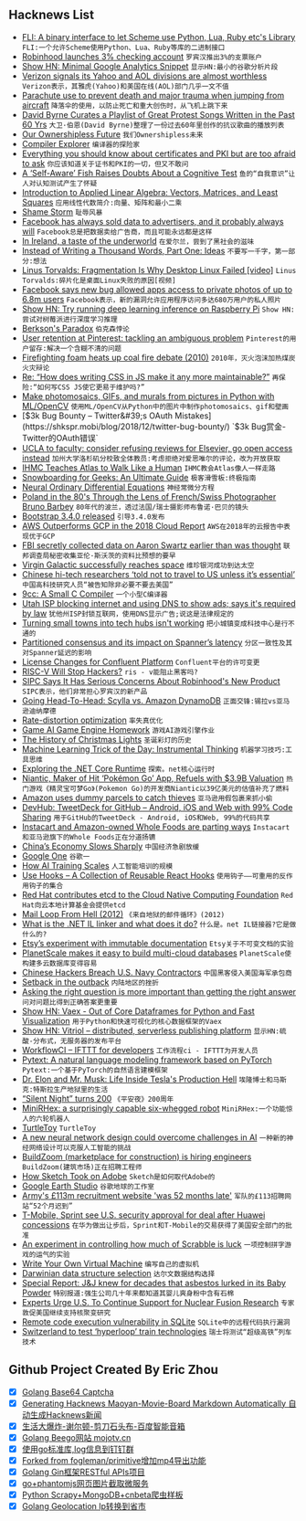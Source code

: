 ## Hacknews List


- [FLI: A binary interface to let Scheme use Python, Lua, Ruby etc&#39;s Library](https://github.com/guenchi/FLI)  `FLI:一个允许Scheme使用Python、Lua、Ruby等库的二进制接口`
- [Robinhood launches 3% checking account](https://techcrunch.com/2018/12/13/robinhood-free-checking-and-savings-accounts/)  `罗宾汉推出3%的支票账户`
- [Show HN: Minimal Google Analytics Snippet](https://minimalanalytics.com)  `显示HN:最小的谷歌分析片段`
- [Verizon signals its Yahoo and AOL divisions are almost worthless](https://www.nbcnews.com/tech/tech-news/verizon-signals-its-yahoo-aol-divisions-are-almost-worthless-n946846)  `Verizon表示，其雅虎(Yahoo)和美国在线(AOL)部门几乎一文不值`
- [Parachute use to prevent death and major trauma when jumping from aircraft](https://www.bmj.com/content/363/bmj.k5094)  `降落伞的使用，以防止死亡和重大创伤时，从飞机上跳下来`
- [David Byrne Curates a Playlist of Great Protest Songs Written in the Past 60 Yrs](http://davidbyrne.com/radio/david-byrne-presents-the-power-of-song-to-give-voice-is-eternal)  `大卫·伯恩(David Byrne)整理了一份过去60年里创作的抗议歌曲的播放列表`
- [Our Ownershipless Future](https://www.ivaylopavlov.com/our-ownershipless-future/)  `我们Ownershipless未来`
- [Compiler Explorer](https://godbolt.org/)  `编译器的探险家`
- [Everything you should know about certificates and PKI but are too afraid to ask](https://smallstep.com/blog/everything-pki.html)  `你应该知道关于证书和PKI的一切，但又不敢问`
- [A ‘Self-Aware’ Fish Raises Doubts About a Cognitive Test](https://www.quantamagazine.org/a-self-aware-fish-raises-doubts-about-a-cognitive-test-20181212/)  `鱼的“自我意识”让人对认知测试产生了怀疑`
- [Introduction to Applied Linear Algebra: Vectors, Matrices, and Least Squares](http://vmls-book.stanford.edu/)  `应用线性代数简介:向量、矩阵和最小二乘`
- [Shame Storm](https://www.firstthings.com/article/2019/01/shame-storm)  `耻辱风暴`
- [Facebook has always sold data to advertisers, and it probably always will](https://www.nytimes.com/2018/12/12/opinion/facebook-data-privacy-advertising.html)  `Facebook总是把数据卖给广告商，而且可能永远都是这样`
- [In Ireland, a taste of the underworld](http://www.bbc.com/travel/story/20181213-in-ireland-a-taste-of-the-underworld)  `在爱尔兰，尝到了黑社会的滋味`
- [Instead of Writing a Thousand Words, Part One: Ideas](https://www.laphamsquarterly.org/ideas-infographic/)  `不要写一千字，第一部分:想法`
- [Linus Torvalds: Fragmentation Is Why Desktop Linux Failed [video]](https://www.youtube.com/watch?v=e8oeN9AF4G8)  `Linus Torvalds:碎片化是桌面Linux失败的原因[视频]`
- [Facebook says new bug allowed apps access to private photos of up to 6.8m users](https://www.washingtonpost.com/technology/2018/12/14/facebook-says-new-bug-allowed-apps-access-private-photos-up-million-users/)  `Facebook表示，新的漏洞允许应用程序访问多达680万用户的私人照片`
- [Show HN: Try running deep learning inference on Raspberry Pi](https://actcast.io)  `Show HN:尝试对树莓派进行深度学习推理`
- [Berkson&#39;s Paradox](https://en.wikipedia.org/wiki/Berkson%27s_paradox)  `伯克森悖论`
- [User retention at Pinterest: tackling an ambiguous problem](https://medium.com/@Pinterest_Engineering/user-retention-at-pinterest-tackling-an-ambiguous-problem-32e65faaaa1)  `Pinterest的用户留存:解决一个含糊不清的问题`
- [Firefighting foam heats up coal fire debate (2010)](https://www.earthmagazine.org/article/hot-hell-firefighting-foam-heats-coal-fire-debate-centralia-pa)  `2010年，灭火泡沫加热煤炭火灾辩论`
- [Re: “‬How does writing CSS in JS make it any more maintainable?”](https://gist.github.com/threepointone/731b0c47e78d8350ae4e105c1a83867d)  `再保险:“‬如何写CSS JS使它更易于维护吗?”`
- [Make photomosaics, GIFs, and murals from pictures in Python with ML/OpenCV](https://github.com/worldveil/photomosaic)  `使用ML/OpenCV从Python中的图片中制作photomosaics、gif和壁画`
- [$3k Bug Bounty – Twitter&#39;s OAuth Mistakes](https://shkspr.mobi/blog/2018/12/twitter-bug-bounty/)  `$3k Bug赏金- Twitter的OAuth错误`
- [UCLA to faculty: consider refusing reviews for Elsevier, go open access instead](https://www.chronicle.com/article/In-Talks-With-Elsevier-UCLA/245311)  `加州大学洛杉矶分校致全体教员:考虑拒绝对爱思唯尔的评论，改为开放获取`
- [IHMC Teaches Atlas to Walk Like a Human](https://spectrum.ieee.org/automaton/robotics/humanoids/ihmc-teaches-atlas-to-walk-like-a-human)  `IHMC教会Atlas像人一样走路`
- [Snowboarding for Geeks: An Ultimate Guide](https://www.xfive.co/blog/snowboarding-ultimate-guide/)  `极客滑雪板:终极指南`
- [Neural Ordinary Differential Equations](https://arxiv.org/abs/1806.07366)  `神经常微分方程`
- [Poland in the 80&#39;s Through the Lens of French/Swiss Photographer Bruno Barbey](https://imgur.com/gallery/960KNrY)  `80年代的波兰，透过法国/瑞士摄影师布鲁诺·巴贝的镜头`
- [Bootstrap 3.4.0 released](https://blog.getbootstrap.com/2018/12/13/bootstrap-3-4-0/)  `引导3.4.0发布`
- [AWS Outperforms GCP in the 2018 Cloud Report](https://www.cockroachlabs.com/blog/2018_cloud_report/)  `AWS在2018年的云报告中表现优于GCP`
- [FBI secretly collected data on Aaron Swartz earlier than was thought](https://gizmodo.com/fbi-secretly-collected-data-on-aaron-swartz-earlier-tha-1831076900)  `联邦调查局秘密收集亚伦·斯沃茨的资料比预想的要早`
- [Virgin Galactic successfully reaches space](https://www.bbc.com/news/business-46550862)  `维珍银河成功到达太空`
- [Chinese hi-tech researchers ‘told not to travel to US unless it’s essential’](https://www.scmp.com/news/china/diplomacy/article/2177703/chinese-hi-tech-researchers-told-not-travel-us-unless-its)  `中国高科技研究人员“被告知除非必要不要去美国”`
- [9cc: A Small C Compiler](https://github.com/rui314/9cc)  `一个小型C编译器`
- [Utah ISP blocking internet and using DNS to show ads; says it&#39;s required by law](https://www.richsnapp.com/blog/2018/12-13-centurylink-blocking-internet-in-utah)  `犹他州ISP封锁互联网，使用DNS显示广告;说这是法律规定的`
- [Turning small towns into tech hubs isn&#39;t working](https://www.nytimes.com/interactive/2018/12/14/opinion/rural-america-trump-decline.html)  `把小城镇变成科技中心是行不通的`
- [Partitioned consensus and its impact on Spanner’s latency](https://dbmsmusings.blogspot.com/2018/12/partitioned-consensus-and-its-impact-on.html)  `分区一致性及其对Spanner延迟的影响`
- [License Changes for Confluent Platform](https://www.confluent.io/blog/license-changes-confluent-platform)  `Confluent平台的许可变更`
- [RISC-V Will Stop Hackers?](https://hackaday.com/2018/12/13/risc-v-will-stop-hackers-dead-from-getting-into-your-computer/)  `ris - v能阻止黑客吗?`
- [SIPC Says It Has Serious Concerns About Robinhood&#39;s New Product](https://www.bloomberg.com/news/articles/2018-12-14/sipc-says-it-has-serious-concerns-about-robinhood-s-new-product)  `SIPC表示，他们非常担心罗宾汉的新产品`
- [Going Head-To-Head: Scylla vs. Amazon DynamoDB](https://www.scylladb.com/2018/12/13/scylla-vs-amazon-dynamodb/)  `正面交锋:锡拉vs亚马逊迪纳摩德`
- [Rate-distortion optimization](https://fgiesen.wordpress.com/2018/12/10/rate-distortion-optimization/)  `率失真优化`
- [Game AI Game Engine Homework](https://github.com/markriedl/gaige)  `游戏AI游戏引擎作业`
- [The History of Christmas Lights](https://www.christmasdesigners.com/blog/from-edison-to-led-the-complete-history-of-christmas-lights/)  `圣诞彩灯的历史`
- [Machine Learning Trick of the Day: Instrumental Thinking](http://blog.shakirm.com/2018/10/machine-learning-trick-of-the-day-8-instrumental-thinking/)  `机器学习技巧:工具思维`
- [Exploring the .NET Core Runtime](http://www.mattwarren.org/2018/12/13/Exploring-the-.NET-Core-Runtime/)  `探索。net核心运行时`
- [Niantic, Maker of Hit ‘Pokémon Go’ App, Refuels with $3.9B Valuation](https://www.wsj.com/articles/niantic-maker-of-hit-pokemon-go-app-refuels-with-3-9-billion-valuation-11544748877)  `热门游戏《精灵宝可梦Go》(Pokemon Go)的开发商Niantic以39亿美元的估值补充了燃料`
- [Amazon uses dummy parcels to catch thieves](https://www.bbc.com/news/technology-46552611)  `亚马逊用假包裹来抓小偷`
- [DevHub: TweetDeck for GitHub – Android, iOS and Web with 99% Code Sharing](https://github.com/devhubapp/devhub)  `用于GitHub的TweetDeck - Android, iOS和Web, 99%的代码共享`
- [Instacart and Amazon-owned Whole Foods are parting ways](https://techcrunch.com/2018/12/13/instacart-and-amazon-owned-whole-foods-are-parting-ways/)  `Instacart和亚马逊旗下的Whole Foods正在分道扬镳`
- [China’s Economy Slows Sharply](https://www.nytimes.com/2018/12/14/business/china-economy-xi-jinping.html)  `中国经济急剧放缓`
- [Google One](https://one.google.com/about)  `谷歌一`
- [How AI Training Scales](https://blog.openai.com/science-of-ai/)  `人工智能培训的规模`
- [Use Hooks – A Collection of Reusable React Hooks](https://use-hooks.org/)  `使用钩子——可重用的反作用钩子的集合`
- [Red Hat contributes etcd to the Cloud Native Computing Foundation](https://www.redhat.com/en/blog/red-hat-contributes-etcd-cornerstone-kubernetes-cloud-native-computing-foundation)  `Red Hat向云本地计算基金会提供etcd`
- [Mail Loop From Hell (2012)](https://blog.dbrgn.ch/2012/7/29/mail-loop-from-hell/)  `《来自地狱的邮件循环》(2012)`
- [What is the .NET IL linker and what does it do?](https://www.matsbraa.net/what-is-the-net-il-linker-and-what-does-it-do/)  `什么是。net IL链接器?它是做什么的?`
- [Etsy’s experiment with immutable documentation](https://codeascraft.com/2018/10/10/etsys-experiment-with-immutable-documentation/)  `Etsy关于不可变文档的实验`
- [PlanetScale makes it easy to build multi-cloud databases](https://techcrunch.com/2018/12/13/planetscale/)  `PlanetScale使构建多云数据库变得容易`
- [Chinese Hackers Breach U.S. Navy Contractors](https://www.wsj.com/articles/u-s-navy-is-struggling-to-fend-off-chinese-hackers-officials-say-11544783401)  `中国黑客侵入美国海军承包商`
- [Setback in the outback](https://signal.org/blog/setback-in-the-outback/)  `内陆地区的挫折`
- [Asking the right question is more important than getting the right answer](https://lemire.me/blog/2018/12/06/asking-the-right-question-is-more-important-than-getting-the-right-answer/)  `问对问题比得到正确答案更重要`
- [Show HN: Vaex - Out of Core Dataframes for Python and Fast Visualization](https://medium.com/vaex/vaex-out-of-core-dataframes-for-python-and-fast-visualization-12c102db044a)  `用于Python和快速可视化的核心数据框架的Vaex`
- [Show HN: Vitriol – distributed, serverless publishing platform](https://vitriol.co)  `显示HN:硫酸-分布式，无服务器的发布平台`
- [WorkflowCI – IFTTT for developers](https://www.workflowci.com)  `工作流程ci - IFTTT为开发人员`
- [Pytext: A natural language modeling framework based on PyTorch](https://github.com/facebookresearch/PyText)  `Pytext:一个基于PyTorch的自然语言建模框架`
- [Dr. Elon and Mr. Musk: Life Inside Tesla&#39;s Production Hell](https://www.wired.com/story/elon-musk-tesla-life-inside-gigafactory/)  `埃隆博士和马斯克:特斯拉生产地狱里的生活`
- [“Silent Night” turns 200](https://www.americamagazine.org/arts-culture/2018/12/06/silent-night-turns-200-year-it-greatest-christmas-song-ever)  `《平安夜》200周年`
- [MiniRHex: a surprisingly capable six-whegged robot](https://spectrum.ieee.org/automaton/robotics/robotics-hardware/minirhex-makes-wigglylegged-unstoppability-tiny-and-affordable)  `MiniRHex:一个功能惊人的六轮机器人`
- [TurtleToy](https://turtletoy.net/)  `TurtleToy`
- [A new neural network design could overcome challenges in AI](https://www.technologyreview.com/s/612561/a-radical-new-neural-network-design-could-overcome-big-challenges-in-ai/)  `一种新的神经网络设计可以克服人工智能的挑战`
- [BuildZoom (marketplace for construction) is hiring engineers](https://jobs.lever.co/buildzoom)  `BuildZoom(建筑市场)正在招聘工程师`
- [How Sketch Took on Adobe](https://producthabits.com/how-sketch-took-on-adobe-by-making-a-faster-leaner-cheaper-image-editor/)  `Sketch是如何取代Adobe的`
- [Google Earth Studio](https://www.google.com/earth/studio/)  `谷歌地球的工作室`
- [Army&#39;s £113m recruitment website &#39;was 52 months late&#39;](https://www.bbc.co.uk/news/uk-46561779)  `军队的£113招聘网站“52个月迟到”`
- [T-Mobile, Sprint see U.S. security approval for deal after Huawei concessions](https://www.reuters.com/article/us-sprint-corp-m-a-t-mobile-huawei-exclu/exclusive-t-mobile-sprint-consider-dropping-huawei-see-u-s-security-clearance-for-deal-sources-idUSKBN1OD2HO)  `在华为做出让步后，Sprint和T-Mobile的交易获得了美国安全部门的批准`
- [An experiment in controlling how much of Scrabble is luck](http://nautil.us/issue/67/reboot/does-scrabble-need-to-be-fixed)  `一项控制拼字游戏的运气的实验`
- [Write Your Own Virtual Machine](https://justinmeiners.github.io/lc3-vm/)  `编写自己的虚拟机`
- [Darwinian data structure selection](https://blog.acolyer.org/2018/12/14/darwinian-data-structure-selection/)  `达尔文数据结构选择`
- [Special Report: J&amp;J knew for decades that asbestos lurked in its Baby Powder](https://www.reuters.com/article/us-johnson-johnson-cancer-special-report-idUSKBN1OD1RQ)  `特别报道:强生公司几十年来都知道其婴儿爽身粉中含有石棉`
- [Experts Urge U.S. To Continue Support for Nuclear Fusion Research](https://www.scientificamerican.com/article/experts-urge-u-s-to-continue-support-for-nuclear-fusion-research/)  `专家敦促美国继续支持核聚变研究`
- [Remote code execution vulnerability in SQLite](https://blade.tencent.com/magellan/index_en.html)  `SQLite中的远程代码执行漏洞`
- [Switzerland to test ‘hyperloop’ train technologies](https://www.swissinfo.ch/eng/future-transport_canton-valais-to-test--hyperloop--train-technologies/44616820)  `瑞士将测试“超级高铁”列车技术`

## Github Project Created By Eric Zhou

- [x] [Golang Base64 Captcha](https://github.com/mojocn/base64Captcha)
- [x] [Generating Hacknews Maoyan-Movie-Board Markdown Automatically 自动生成Hacknews新闻](https://github.com/dejavuzhou/md-genie)
- [x] [生活大爆炸-谢尔顿-剪刀石头布-百度智能音箱](https://github.com/mojocn/dueros-bang-game)
- [x] [Golang Beego网站 mojotv.cn](https://github.com/mojocn/www.mojotv.cn)
- [x] [使用go标准库,log信息到钉钉群](https://github.com/mojocn/dooger)
- [x] [Forked from fogleman/primitive增加mp4导出功能](https://github.com/mojocn/primitive)
- [x] [Golang Gin框架RESTful APIs项目](https://github.com/JJJJJJJerk/ezier-golang-web-api-framework)
- [x] [go+phantomjs网页图片截取微服务](https://github.com/mojocn/screen_shot)
- [x] [Python Scrapy+MongoDB+cnbeta爬虫样板](https://github.com/mojocn/scrapy_mongodb_boilerplate_cnbeta)
- [x] [Golang Geolocation Ip转换到省市](https://github.com/mojocn/ip2location)